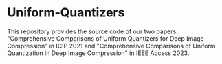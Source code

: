# Uniform-Quantizers
This repository provides the source code of our two papers: "Comprehensive Comparisons of Uniform Quantizers for Deep Image Compression" in ICIP 2021 and "Comprehensive Comparisons of Uniform Quantization in Deep Image Compression" in IEEE Access 2023.

